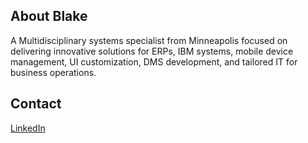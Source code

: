## About Blake
A Multidisciplinary systems specialist from Minneapolis focused on delivering innovative solutions for ERPs, IBM systems, mobile device management, UI customization, DMS development, and tailored IT for business operations.

## Contact
[LinkedIn](https://www.linkedin.com/in/blakegrachek)
